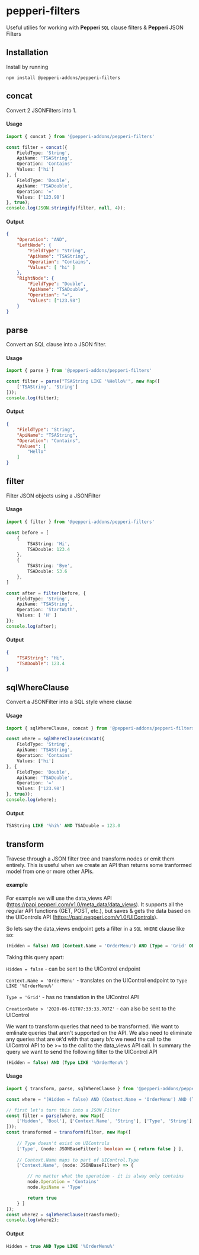 # pepperi-filters

Useful utilies for working with **Pepperi** `SQL` clause filters & **Pepperi** JSON Filters

## Installation
Install by running 
``` 
npm install @pepperi-addons/pepperi-filters
```

## concat
Convert 2 JSONFilters into 1.

#### Usage
``` Typescript
import { concat } from '@pepperi-addons/pepperi-filters'

const filter = concat({
    FieldType: 'String',
    ApiName: 'TSAString',
    Operation: 'Contains'
    Values: ['hi']
}, {
    FieldType: 'Double',
    ApiName: 'TSADouble',
    Operation: '='
    Values: ['123.98']
}, true);
console.log(JSON.stringify(filter, null, 4)); 
```
#### Output
``` JSON
{
    "Operation": "AND",
    "LeftNode": {
        "FieldType": "String",
        "ApiName": "TSAString",
        "Operation": "Contains",
        "Values": [ "hi" ]
    },
    "RightNode": {
        "FieldType": "Double",
        "ApiName": "TSADouble",
        "Operation": "=",
        "Values": ["123.98"]
    }
}
```

## parse
Convert an SQL clause into a JSON filter.

#### Usage
``` Typescript
import { parse } from '@pepperi-addons/pepperi-filters'

const filter = parse("TSAString LIKE '%Hello%'", new Map([
    ['TSAString', 'String']
]));
console.log(filter); 
```
#### Output
``` JSON
{
    "FieldType": "String",
    "ApiName": "TSAString",
    "Operation": "Contains",
    "Values": [
        "Hello"
    ]
}
```

## filter 
Filter JSON objects using a JSONFilter

#### Usage
``` Typescript
import { filter } from '@pepperi-addons/pepperi-filters'

const before = [
    {
        TSAString: 'Hi',
        TSADouble: 123.4
    },
    {
        TSAString: 'Bye',
        TSADouble: 53.6
    },
]

const after = filter(before, {
    FieldType: 'String',
    ApiName: 'TSAString',
    Operation: 'StartWith',
    Values: [ 'H' ]
});
console.log(after); 
```
#### Output
``` JSON
{
    "TSAString": "Hi",
    "TSADouble": 123.4
}
```

## sqlWhereClause
Convert a JSONFilter into a SQL style where clause

#### Usage
``` typescript
import { sqlWhereClause, concat } from '@pepperi-addons/pepperi-filters'

const where = sqlWhereClause(concat({
    FieldType: 'String',
    ApiName: 'TSAString',
    Operation: 'Contains'
    Values: ['hi']
}, {
    FieldType: 'Double',
    ApiName: 'TSADouble',
    Operation: '='
    Values: ['123.98']
}, true));
console.log(where); 
```
#### Output
``` SQL
TSAString LIKE '%hi%' AND TSADouble = 123.0
```

## transform
Travese through a JSON filter tree and transform nodes or emit them entirely.
This is useful when we create an API than returns some tranformed model from one or more other APIs.

#### example
For example we will use the data_views API (https://papi.pepperi.com/v1.0/meta_data/data_views). It supports all the regular API functions (GET, POST, etc.), but saves & gets the data based on the UIControls API (https://papi.pepperi.com/v1.0/UIControls).

So lets say the data_views endpoint gets a filter in a `SQL WHERE` clause like so: 
``` SQL
(Hidden = false) AND (Context.Name = 'OrderMenu') AND (Type = 'Grid' OR CreationDate > '2020-06-01T07:33:33.707Z')
```

Taking this query apart:

`Hidden = false` - can be sent to the UIControl endpoint

`Context.Name = 'OrderMenu'` - translates on the UIControl endpoint to `Type LIKE '%OrderMenu%'`

`Type = 'Grid'` - has no translation in the UIControl API

`CreationDate > '2020-06-01T07:33:33.707Z'` - can also be sent to the UIControl

We want to transform queries that need to be transformed.
We want to emlinate queries that aren't supported on the API. We also need to eliminate any queries that are `OR`'d with that query b/c we need the call to the UIControl API to be >= to the call to the data_views API call.
In summary the query we want to send the following filter to the UIControl API
``` SQL
(Hidden = false) AND (Type LIKE '%OrderMenu%')
```

#### Usage
``` Typescript
import { transform, parse, sqlWhereClause } from '@pepperi-addons/pepperi-filters'

const where = "(Hidden = false) AND (Context.Name = 'OrderMenu') AND (Type = 'Grid' OR CreationDate > '2020-06-01T07:33:33.707Z')";

// first let's turn this into a JSON Filter
const filter = parse(where, new Map([
    ['Hidden', 'Bool'], ['Context.Name', 'String'], ['Type', 'String'], ['CreationDate', 'DateTime']
]));
const transformed = transform(filter, new Map([
    
    // Type doesn't exist on UIControls
    ['Type', (node: JSONBaseFilter): boolean => { return false } ],
    
    // Context.Name maps to part of UIControl.Type
    ['Context.Name', (node: JSONBaseFilter) => { 

        // no matter what the operation - it is alway only contains
        node.Operation = 'Contains'
        node.ApiName = 'Type'

        return true 
    } ]
]);
const where2 = sqlWhereClause(transformed);
console.log(where2);
```
#### Output

``` SQL
Hidden = true AND Type LIKE '%OrderMenu%'
```
